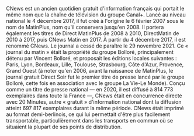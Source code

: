 
CNews est un ancien quotidien gratuit d'information français qui portait le même nom que la chaîne de télévision du groupe Canal+.
Lancé au niveau national le 4 décembre 2017, il fut créé  à l'origine le 6 février 2007 sous le nom de MatinPlus, nom qu'il conservera jusqu'en 2008. Il portera également les titres de Direct MatinPlus de 2008 à 2010, DirectMatin de 2010 à 2017, puis CNews Matin en 2017. À partir du 4 décembre 2017, il est renommé CNews. Le journal a cessé de paraître le 29 novembre 2021.
Ce « journal du matin » était la propriété du groupe Bolloré, principalement détenu par Vincent Bolloré, et proposait les éditions locales suivantes : Paris, Lyon, Bordeaux, Lille, Toulouse, Strasbourg, Côte d'Azur, Provence, Grand Ouest (à noter qu'en 2006, avant la naissance de MatinPlus, le journal gratuit Direct Soir fut le premier titre de presse lancé par le groupe Bolloré, cette fois en association avec le groupe La Vie-Le Monde).
Conçu comme un titre de presse national — en 2020, il est diffusé à 814 773 exemplaires dans toute la France —, CNews était en concurrence directe avec 20 Minutes, autre « gratuit » d'information national dont la diffusion atteint 697 817 exemplaires durant la même période.
CNews était imprimé au format demi-berlinois, ce qui lui permettait d'être plus facilement transportable, particulièrement dans les transports en commun où se situaient la plupart de ses points de distribution.
